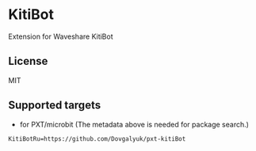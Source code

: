# KitiBot

Extension for Waveshare KitiBot

## License

MIT

## Supported targets

* for PXT/microbit
(The metadata above is needed for package search.)

```package
KitiBotRu=https://github.com/Dovgalyuk/pxt-kitiBot
```
